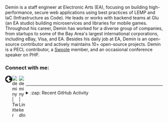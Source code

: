Demin is a staff engineer at Electronic Arts (EA), focusing on building high-performance, secure web applications using best practices of LEMP and IaC (Infrastructure as Code). He leads or works with backend teams at Glu (an EA studio) building microservices and libraries for mobile games. Throughout his career, Demin has worked for a diverse group of companies, from startups to some of the Bay Area's largest international corporations, including eBay, Visa, and EA. Besides his daily job at EA, Demin is an open-source contributor and actively maintains 10+ open-source projects. Demin is a PECL contributor, a [Swoole](https://github.com/swoole) member, and an occasional conference speaker on PHP.

### Connect with me:

[<img align="left" alt="https://deminy.in" width="22px" src="https://raw.githubusercontent.com/iconic/open-iconic/master/svg/globe.svg" />][website]
[<img align="left" alt="deminy | Twitter" width="22px" src="https://cdn.jsdelivr.net/npm/simple-icons@v3/icons/twitter.svg" />][twitter]
[<img align="left" alt="deminy | LinkedIn" width="22px" src="https://cdn.jsdelivr.net/npm/simple-icons@v3/icons/linkedin.svg" />][linkedin]

<br />

[website]: https://deminy.in
[linkedin]: https://www.linkedin.com/in/deminy
[twitter]: https://twitter.com/deminy

---

<details>
  <summary>:zap: Recent GitHub Activity</summary>

<!--START_SECTION:activity-->
1. 🎉 Merged PR [#16](https://github.com/swoole/awesome-swoole/pull/16) in [swoole/awesome-swoole](https://github.com/swoole/awesome-swoole)
2. 🚀 Published release [6.0.0-alpha](https://github.com/swoole/ide-helper/releases/tag/6.0.0-alpha) in [swoole/ide-helper](https://github.com/swoole/ide-helper)
3. 🗣 Commented on [#38](https://github.com/swoole/ide-helper/issues/38#issuecomment-2456440185) in [swoole/ide-helper](https://github.com/swoole/ide-helper)
4. 🔒 Closed issue [#38](https://github.com/swoole/ide-helper/issues/38) in [swoole/ide-helper](https://github.com/swoole/ide-helper)
5. 🚀 Published release [5.1.5](https://github.com/swoole/ide-helper/releases/tag/5.1.5) in [swoole/ide-helper](https://github.com/swoole/ide-helper)
<!--END_SECTION:activity-->

</details>
